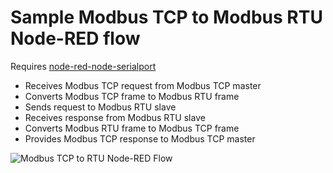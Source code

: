 # Sample Modbus TCP to Modbus RTU Node-RED flow

Requires [node-red-node-serialport](https://github.com/node-red/node-red-nodes/tree/master/io/serialport)

* Receives Modbus TCP request from Modbus TCP master
* Converts Modbus TCP frame to Modbus RTU frame
* Sends request to Modbus RTU slave
* Receives response from Modbus RTU slave
* Converts Modbus RTU frame to Modbus TCP frame
* Provides Modbus TCP response to Modbus TCP master

![Modbus TCP to RTU Node-RED Flow](https://github.com/ebabeshko/node-red-flows/assets/63898296/2e9830b2-4a02-47d6-b1c3-6cac8be10b36)
